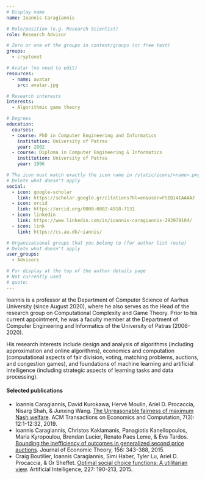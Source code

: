 ```yaml
---
# Display name
name: Ioannis Caragiannis

# Role/position (e.g. Research Scientist)
role: Research Advisor

# Zero or one of the groups in content/groups (or free text)
groups:
  - cryptonet

# Avatar (no need to edit)
resources:
  - name: avatar
    src: avatar.jpg

# Research interests
interests:
  - Algorithmic game theory

# Degrees
education:
  courses:
  - course: PhD in Computer Engineering and Informatics
    institution: University of Patras
    year: 2002
  - course: Diploma in Computer Engineering & Informatics
    institution: University of Patras
    year: 1996

# The icon must match exactly the icon name in /static/icons/<name>.png
# Delete what doesn't apply
social:
  - icon: google-scholar
    link: https://scholar.google.gr/citations?hl=en&user=FSIQi4IAAAAJ
  - icon: orcid
    link: https://orcid.org/0000-0002-4918-7131
  - icon: linkedin
    link: https://www.linkedin.com/in/ioannis-caragiannis-293979104/
  - icon: link
    link: https://cs.au.dk/~iannis/  

# Organizational groups that you belong to (for author list route)
# Delete what doesn't apply
user_groups:
  - Advisors

# For display at the top of the author details page
# Not currently used
# quote:
---
```


Ioannis is a professor at the Department of Computer Science of Aarhus University (since August 2020), where he also serves as the Head of the research group on Computational Complexity and Game Theory. Prior to his current appointment, he was a faculty member at the Department of Computer Engineering and Informatics of the University of Patras (2006-2020).

His research interests include design and analysis of algorithms (including approximation and online algorithms), economics and computation (computational aspects of fair division, voting, matching problems, auctions, and congestion games), and foundations of machine learning and artificial intelligence (including strategic aspects of learning tasks and data processing).

#### Selected publications
- Ioannis Caragiannis, David Kurokawa, Hervé Moulin, Ariel D. Procaccia, Nisarg Shah, & Junxing Wang. [The Unreasonable fairness of maximum Nash welfare](https://dl.acm.org/doi/abs/10.1145/3355902). ACM Transactions on Economics and Computation, 7(3): 12:1-12:32, 2019.
- Ioannis Caragiannis, Christos Kaklamanis, Panagiotis Kanellopoulos, Maria Kyropoulou, Brendan Lucier, Renato Paes Leme, & Éva Tardos. [Bounding the inefficiency of outcomes in generalized second price auctions](https://www.sciencedirect.com/science/article/abs/pii/S0022053114000647). Journal of Economic Theory, 156: 343-388, 2015.
- Craig Boutilier, Ioannis Caragiannis, Simi Haber, Tyler Lu, Ariel D. Procaccia, & Or Sheffet. [Optimal social choice functions: A utilitarian view](https://www.sciencedirect.com/science/article/pii/S0004370215000892). Artificial Intelligence, 227: 190-213, 2015.
